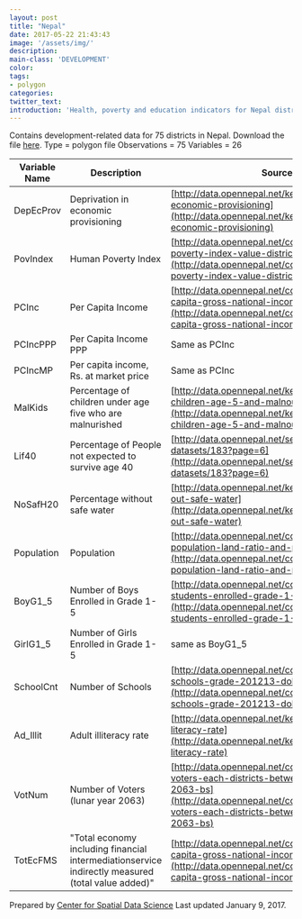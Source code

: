 ```yaml
---
layout: post
title: "Nepal"
date: 2017-05-22 21:43:43
image: '/assets/img/'
description:
main-class: 'DEVELOPMENT'
color:
tags:
- polygon
categories:
twitter_text:
introduction: 'Health, poverty and education indicators for Nepal districts'
---
```

<script>
  var map = L.map('map').setView([28.601151, 84.115914], 6);
  L.tileLayer('https://api.tiles.mapbox.com/v4/{id}/{z}/{x}/{y}.png?access_token=pk.eyJ1IjoibWFwYm94IiwiYSI6ImNpejY4NXVycTA2emYycXBndHRqcmZ3N3gifQ.rJcFIG214AriISLbB6B5aw', { <!--this is the URL for the Nepal Geojson-->
		maxZoom: 18,
		attribution: 'Map data &copy; <a href="http://openstreetmap.org">OpenStreetMap</a> contributors, ' +
			'<a href="http://creativecommons.org/licenses/by-sa/2.0/">CC-BY-SA</a>, ' +
			'Imagery © <a href="http://mapbox.com">Mapbox</a>',
		id: 'mapbox.light'
	}).addTo(map);

  map.scrollWheelZoom.disable();
  map.touchZoom.disable();
  var enableMapInteraction = function () {
      map.scrollWheelZoom.enable();
      map.touchZoom.enable();
  }
  $('#map').on('click touch', enableMapInteraction);

  // load GeoJSON from an external file
  // load GeoJSON from an external file
  $.getJSON("../data/Nepal.geojson",function(data){
    // add GeoJSON layer to the map once the file is loaded
    var json = L.geoJson(data);
    json.addTo(map);
    map.fitBounds(json.getBounds());
  });

</script>

Contains development-related data for 75 districts in Nepal. Download the file [here](https://s3.amazonaws.com/geoda/data/nepal.zip).
Type = polygon file
Observations = 75
Variables = 26

Variable Name | Description | Source
------------- | ------------- |-------
DepEcProv | Deprivation in economic provisioning | [http://data.opennepal.net/keywords/deprivation-economic-provisioning](http://data.opennepal.net/keywords/deprivation-economic-provisioning)
PovIndex | Human Poverty Index | [http://data.opennepal.net/content/human-poverty-index-value-districts](http://data.opennepal.net/content/human-poverty-index-value-districts)
PCInc | Per Capita Income | [http://data.opennepal.net/content/district-wise-capita-gross-national-income](http://data.opennepal.net/content/district-wise-capita-gross-national-income)
PCIncPPP | Per Capita Income PPP | Same as PCInc
PCIncMP | Per capita income, Rs. at market price | Same as PCInc
MalKids | Percentage of children under age five who are malnurished	|	[http://data.opennepal.net/keywords/percentage-children-age-5-and-malnourished](http://data.opennepal.net/keywords/percentage-children-age-5-and-malnourished)
Lif40	| Percentage of People not expected to survive age 40 |	[http://data.opennepal.net/sector-district-datasets/183?page=6](http://data.opennepal.net/sector-district-datasets/183?page=6)
NoSafH20 | Percentage without safe water | [http://data.opennepal.net/keywords/percentage-out-safe-water](http://data.opennepal.net/keywords/percentage-out-safe-water)
Population | Population | [http://data.opennepal.net/content/district-wise-population-land-ratio-and-population-density](http://data.opennepal.net/content/district-wise-population-land-ratio-and-population-density)
BoyG1_5 | Number of Boys Enrolled in Grade 1-5 | [http://data.opennepal.net/content/number-students-enrolled-grade-1-5-201213](http://data.opennepal.net/content/number-students-enrolled-grade-1-5-201213)
GirlG1_5 | Number of Girls Enrolled in Grade 1-5 | same as BoyG1_5
SchoolCnt | Number of Schools | [http://data.opennepal.net/content/total-number-schools-grade-201213-dolpa](http://data.opennepal.net/content/total-number-schools-grade-201213-dolpa)
Ad_Illit | Adult illiteracy rate | [http://data.opennepal.net/keywords/adult-literacy-rate](http://data.opennepal.net/keywords/adult-literacy-rate)
VotNum | Number of Voters (lunar year 2063) | [http://data.opennepal.net/content/number-voters-each-districts-between-year-2047-2063-bs](http://data.opennepal.net/content/number-voters-each-districts-between-year-2047-2063-bs)
TotEcFMS | "Total economy including financial intermediationservice indirectly measured (total value added)" |	[http://data.opennepal.net/content/district-wise-capita-gross-national-income](http://data.opennepal.net/content/district-wise-capita-gross-national-income)

Prepared by [Center for Spatial Data Science](https://spatial.uchicago.edu/)
Last updated January 9, 2017.
